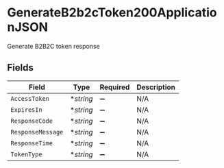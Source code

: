 # GenerateB2b2cToken200ApplicationJSON

Generate B2B2C token response


## Fields

| Field              | Type               | Required           | Description        |
| ------------------ | ------------------ | ------------------ | ------------------ |
| `AccessToken`      | **string*          | :heavy_minus_sign: | N/A                |
| `ExpiresIn`        | **string*          | :heavy_minus_sign: | N/A                |
| `ResponseCode`     | **string*          | :heavy_minus_sign: | N/A                |
| `ResponseMessage`  | **string*          | :heavy_minus_sign: | N/A                |
| `ResponseTime`     | **string*          | :heavy_minus_sign: | N/A                |
| `TokenType`        | **string*          | :heavy_minus_sign: | N/A                |